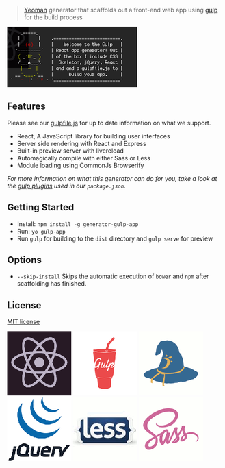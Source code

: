> [Yeoman](http://yeoman.io) generator that scaffolds out a front-end web app using [gulp](http://gulpjs.com/) for the build process

![](screenshot.png)

## Features

Please see our [gulpfile.js](app/templates/gulpfile.js) for up to date information on what we support.

* React, A JavaScript library for building user interfaces
* Server side rendering with React and Express
* Built-in preview server with livereload
* Automagically compile with either Sass or Less
* Module loading using CommonJs Browserify

*For more information on what this generator can do for you, take a look at the [gulp plugins](app/templates/_package.json) used in our `package.json`.*


## Getting Started

- Install: `npm install -g generator-gulp-app`
- Run: `yo gulp-app`
- Run `gulp` for building to the `dist` directory and `gulp serve` for preview

## Options

- `--skip-install`
  Skips the automatic execution of `bower` and `npm` after scaffolding has finished.


## License

[MIT license](http://opensource.org/licenses/MIT)

![](app/templates/public/images/react.png)
![](app/templates/public/images/gulp.png)
![](app/templates/public/images/browserify.png)
![](app/templates/public/images/jquery.png)
![](app/templates/public/images/less.png)
![](app/templates/public/images/sass.png)
